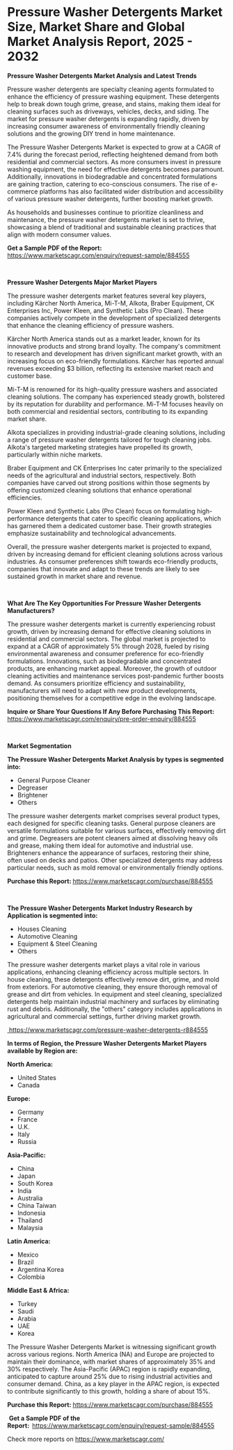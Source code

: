 <p><h1>Pressure Washer Detergents Market Size, Market Share and Global Market Analysis Report, 2025 - 2032</h1></p><p><strong>Pressure Washer Detergents Market Analysis and Latest Trends</strong></p>
<p><p>Pressure washer detergents are specialty cleaning agents formulated to enhance the efficiency of pressure washing equipment. These detergents help to break down tough grime, grease, and stains, making them ideal for cleaning surfaces such as driveways, vehicles, decks, and siding. The market for pressure washer detergents is expanding rapidly, driven by increasing consumer awareness of environmentally friendly cleaning solutions and the growing DIY trend in home maintenance.</p><p>The Pressure Washer Detergents Market is expected to grow at a CAGR of 7.4% during the forecast period, reflecting heightened demand from both residential and commercial sectors. As more consumers invest in pressure washing equipment, the need for effective detergents becomes paramount. Additionally, innovations in biodegradable and concentrated formulations are gaining traction, catering to eco-conscious consumers. The rise of e-commerce platforms has also facilitated wider distribution and accessibility of various pressure washer detergents, further boosting market growth.</p><p>As households and businesses continue to prioritize cleanliness and maintenance, the pressure washer detergents market is set to thrive, showcasing a blend of traditional and sustainable cleaning practices that align with modern consumer values.</p></p>
<p><strong>Get a Sample PDF of the Report:&nbsp;</strong> <a href="https://www.marketscagr.com/enquiry/request-sample/884555?utm_campaign=3228&utm_medium=2&utm_source=Github&utm_content=ia&utm_term=31032025&utm_id=pressure-washer-detergents">https://www.marketscagr.com/enquiry/request-sample/884555</a></p>
<p>&nbsp;</p>
<p><strong>Pressure Washer Detergents Major Market Players</strong></p>
<p><p>The pressure washer detergents market features several key players, including Kärcher North America, Mi-T-M, Alkota, Braber Equipment, CK Enterprises Inc, Power Kleen, and Synthetic Labs (Pro Clean). These companies actively compete in the development of specialized detergents that enhance the cleaning efficiency of pressure washers.</p><p>Kärcher North America stands out as a market leader, known for its innovative products and strong brand loyalty. The company's commitment to research and development has driven significant market growth, with an increasing focus on eco-friendly formulations. Kärcher has reported annual revenues exceeding $3 billion, reflecting its extensive market reach and customer base.</p><p>Mi-T-M is renowned for its high-quality pressure washers and associated cleaning solutions. The company has experienced steady growth, bolstered by its reputation for durability and performance. Mi-T-M focuses heavily on both commercial and residential sectors, contributing to its expanding market share.</p><p>Alkota specializes in providing industrial-grade cleaning solutions, including a range of pressure washer detergents tailored for tough cleaning jobs. Alkota's targeted marketing strategies have propelled its growth, particularly within niche markets.</p><p>Braber Equipment and CK Enterprises Inc cater primarily to the specialized needs of the agricultural and industrial sectors, respectively. Both companies have carved out strong positions within those segments by offering customized cleaning solutions that enhance operational efficiencies.</p><p>Power Kleen and Synthetic Labs (Pro Clean) focus on formulating high-performance detergents that cater to specific cleaning applications, which has garnered them a dedicated customer base. Their growth strategies emphasize sustainability and technological advancements.</p><p>Overall, the pressure washer detergents market is projected to expand, driven by increasing demand for efficient cleaning solutions across various industries. As consumer preferences shift towards eco-friendly products, companies that innovate and adapt to these trends are likely to see sustained growth in market share and revenue.</p></p>
<p>&nbsp;</p>
<p><strong>What Are The Key Opportunities For Pressure Washer Detergents Manufacturers?</strong></p>
<p><p>The pressure washer detergents market is currently experiencing robust growth, driven by increasing demand for effective cleaning solutions in residential and commercial sectors. The global market is projected to expand at a CAGR of approximately 5% through 2028, fueled by rising environmental awareness and consumer preference for eco-friendly formulations. Innovations, such as biodegradable and concentrated products, are enhancing market appeal. Moreover, the growth of outdoor cleaning activities and maintenance services post-pandemic further boosts demand. As consumers prioritize efficiency and sustainability, manufacturers will need to adapt with new product developments, positioning themselves for a competitive edge in the evolving landscape.</p></p>
<p><strong>Inquire or Share Your Questions If Any Before Purchasing This Report:</strong> <a href="https://www.marketscagr.com/enquiry/pre-order-enquiry/884555?utm_campaign=3228&utm_medium=2&utm_source=Github&utm_content=ia&utm_term=31032025&utm_id=pressure-washer-detergents">https://www.marketscagr.com/enquiry/pre-order-enquiry/884555</a></p>
<p>&nbsp;</p>
<p><strong>Market Segmentation</strong></p>
<p><strong>The Pressure Washer Detergents Market Analysis by types is segmented into:</strong></p>
<p><ul><li>General Purpose Cleaner</li><li>Degreaser</li><li>Brightener</li><li>Others</li></ul></p>
<p><p>The pressure washer detergents market comprises several product types, each designed for specific cleaning tasks. General purpose cleaners are versatile formulations suitable for various surfaces, effectively removing dirt and grime. Degreasers are potent cleaners aimed at dissolving heavy oils and grease, making them ideal for automotive and industrial use. Brighteners enhance the appearance of surfaces, restoring their shine, often used on decks and patios. Other specialized detergents may address particular needs, such as mold removal or environmentally friendly options.</p></p>
<p><strong>Purchase this Report:&nbsp;</strong><a href="https://www.marketscagr.com/purchase/884555?utm_campaign=3228&utm_medium=2&utm_source=Github&utm_content=ia&utm_term=31032025&utm_id=pressure-washer-detergents">https://www.marketscagr.com/purchase/884555</a></p>
<p>&nbsp;</p>
<p><strong>The Pressure Washer Detergents Market Industry Research by Application is segmented into:</strong></p>
<p><ul><li>Houses Cleaning</li><li>Automotive Cleaning</li><li>Equipment & Steel Cleaning</li><li>Others</li></ul></p>
<p><p>The pressure washer detergents market plays a vital role in various applications, enhancing cleaning efficiency across multiple sectors. In house cleaning, these detergents effectively remove dirt, grime, and mold from exteriors. For automotive cleaning, they ensure thorough removal of grease and dirt from vehicles. In equipment and steel cleaning, specialized detergents help maintain industrial machinery and surfaces by eliminating rust and debris. Additionally, the "others" category includes applications in agricultural and commercial settings, further driving market growth.</p></p>
<p><a href="https://www.marketscagr.com/pressure-washer-detergents-r884555?utm_campaign=3228&utm_medium=2&utm_source=Github&utm_content=ia&utm_term=31032025&utm_id=pressure-washer-detergents">&nbsp;https://www.marketscagr.com/pressure-washer-detergents-r884555</a></p>
<p><strong>In terms of Region, the Pressure Washer Detergents Market Players available by Region are:</strong></p>
<p>
    <p> <strong> North America: </strong>
        <ul>
            <li>United States</li>
            <li>Canada</li>
        </ul>
        </p> 
    <p> <strong> Europe: </strong>
        <ul>
            <li>Germany</li>
            <li>France</li>
            <li>U.K.</li>
            <li>Italy</li>
            <li>Russia</li>
        </ul>
        </p> 
    <p> <strong> Asia-Pacific: </strong>
        <ul>
            <li>China</li>
            <li>Japan</li>
            <li>South Korea</li>
            <li>India</li>
            <li>Australia</li>
            <li>China Taiwan</li>
            <li>Indonesia</li>
            <li>Thailand</li>
            <li>Malaysia</li>
        </ul>
        </p> 
    <p> <strong> Latin America: </strong>
        <ul>
            <li>Mexico</li>
            <li>Brazil</li>
            <li>Argentina Korea</li>
            <li>Colombia</li>
        </ul>
        </p> 
    <p> <strong> Middle East & Africa: </strong>
        <ul>
            <li>Turkey</li>
            <li>Saudi</li>
            <li>Arabia</li>
            <li>UAE</li>
            <li>Korea</li>
        </ul>
    </p>
    </p>
<p><p>The Pressure Washer Detergents Market is witnessing significant growth across various regions. North America (NA) and Europe are projected to maintain their dominance, with market shares of approximately 35% and 30% respectively. The Asia-Pacific (APAC) region is rapidly expanding, anticipated to capture around 25% due to rising industrial activities and consumer demand. China, as a key player in the APAC region, is expected to contribute significantly to this growth, holding a share of about 15%.</p></p>
<p><strong>Purchase this Report: </strong><a href="https://www.marketscagr.com/purchase/884555?utm_campaign=3228&utm_medium=2&utm_source=Github&utm_content=ia&utm_term=31032025&utm_id=pressure-washer-detergents">https://www.marketscagr.com/purchase/884555</a></p>
<p>&nbsp;<strong>Get a Sample PDF of the Report:&nbsp;&nbsp;</strong><a href="https://www.marketscagr.com/enquiry/request-sample/884555?utm_campaign=3228&utm_medium=2&utm_source=Github&utm_content=ia&utm_term=31032025&utm_id=pressure-washer-detergents">https://www.marketscagr.com/enquiry/request-sample/884555</a></p>
<p><strong></strong></p>
<p>Check more reports on <a href="https://www.marketscagr.com/?utm_campaign=3228&utm_medium=2&utm_source=Github&utm_content=ia&utm_term=31032025&utm_id=pressure-washer-detergents">https://www.marketscagr.com/</a></p>